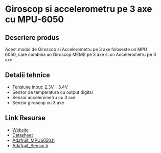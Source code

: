 # Giroscop si accelerometru pe 3 axe cu MPU-6050

## Descriere produs
Acest modul de Giroscop si Accelerometru pe 3 axe foloseste un MPU 6050, care combina un Giroscop MEMS pe 3 axe si un Accelerometru pe 3 axe

## Detalii tehnice
- Tensiune input: 2.3V - 3.4V
- Senzor de temperatura cu output digital
- Senzor accelerometru cu 3 axe
- Senzor giroscop cu 3 axe

## Link Resurse
- [Website](https://www.xab3.ro/produse/mpu-6050-giroscop-si-accelerometru-3-axe)
- [Datasheet](Datasheet%20MPU-6050.pdf)
- [Adafruit_MPU6050.h](https://github.com/adafruit/Adafruit_MPU6050)
- [Adafruit_Sensor.h](https://github.com/adafruit/Adafruit_Sensor)